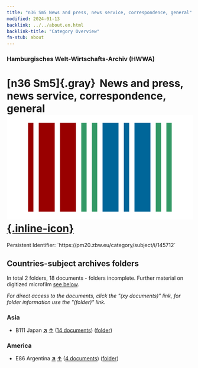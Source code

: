 ```yaml
---
title: "n36 Sm5 News and press, news service, correspondence, general"
modified: 2024-01-13
backlink: ../../about.en.html
backlink-title: "Category Overview"
fn-stub: about
---
```


### Hamburgisches Welt-Wirtschafts-Archiv (HWWA)

# [n36 Sm5]{.gray}&#8201; News and press, news service, correspondence, general &#160; [![Wikidata](/images/Wikidata-logo.svg "Wikidata"){.inline-icon}](http://www.wikidata.org/entity/Q104711284)

<div class="hint">Persistent Identifier: `https://pm20.zbw.eu/category/subject/i/145712`</div>







## Countries-subject archives folders







In total 2 folders, 18 documents - folders incomplete. Further material on digitized microfilm [see below](#filmsections).

_For direct access to the documents, click the "(xy documents)" link, for folder information use the "(folder)" link._



### Asia

- B111 Japan [**&nearr;**](../../../geo/i/141272/about.en.html "Japan (all folders)") [**&uarr;**](../../../geo/about.en.html#B111 "Country category system") (<a href="https://pm20.zbw.eu/iiifview/folder/sh/141272,145712" title="about: Japan : News and press, news service, correspondence, general" target="_blank">14 documents</a>) ([folder](../../../../folder/sh/1412xx/141272/1457xx/145712/about.en.html))

### America

- E86 Argentina [**&nearr;**](../../../geo/i/141692/about.en.html "Argentina (all folders)") [**&uarr;**](../../../geo/about.en.html#E86 "Country category system") (<a href="https://pm20.zbw.eu/iiifview/folder/sh/141692,145712" title="about: Argentina : News and press, news service, correspondence, general" target="_blank">4 documents</a>) ([folder](../../../../folder/sh/1416xx/141692/1457xx/145712/about.en.html))



<a id="filmsections" />













